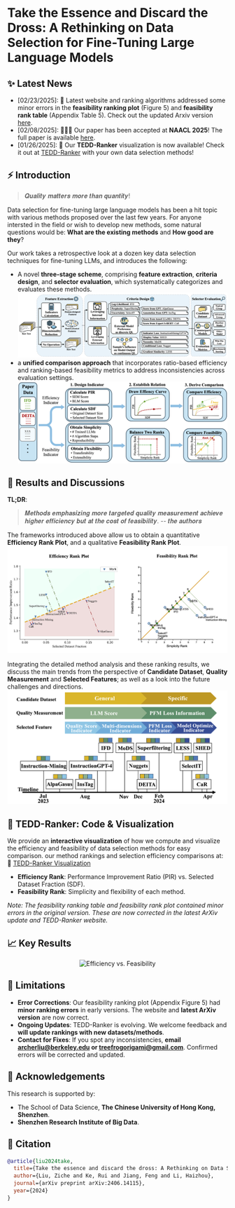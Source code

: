 # Take the Essence and Discard the Dross: A Rethinking on Data Selection for Fine-Tuning Large Language Models

## ✨ Latest News
- [02/23/2025]: 🔨 Latest website and ranking algorithms addressed some minor errors in the **feasibility ranking plot** (Figure 5) and **feasibility rank table** (Appendix Table 5). Check out the updated Arxiv version [here](https://arxiv.org/pdf/2406.14115).
- [02/08/2025]: 🎉🎉🎉 Our paper has been accepted at **NAACL 2025**! The full paper is available [here](https://arxiv.org/pdf/2406.14115).
- [01/26/2025]: 👋 Our **TEDD-Ranker** visualization is now available! Check it out at [TEDD-Ranker](https://zicheliu.com/TEDD-Ranker/) with your own data selection methods!


## ⚡ Introduction
> 𝑸𝒖𝒂𝒍𝒊𝒕𝒚 𝒎𝒂𝒕𝒕𝒆𝒓𝒔 𝒎𝒐𝒓𝒆 𝒕𝒉𝒂𝒏 𝒒𝒖𝒂𝒏𝒕𝒊𝒕𝒚! 

Data selection for fine-tuning large language models has been a hit topic with various methods proposed over the last few years. For anyone intersted in the field or wish to develop new methods, some natural questions would be: **What are the existing methods** and **How good are they**?

Our work takes a retrospective look at a dozen key data selection techniques for fine-tuning LLMs, and introduces the following:

- A novel **three-stage scheme**, comprising **feature extraction**, **criteria design**, and **selector evaluation**, which systematically categorizes and evaluates these methods.
![ThreeStageScheme](assets/20250205ThreeStageScheme.png)
- a **unified comparison approach** that incorporates ratio-based efficiency and ranking-based feasibility metrics to address inconsistencies across evaluation settings.
![ComparisonFlow](assets/20250207ComparisonMethod.png)


## 💭 Results and Discussions
**TL;DR**: 
> 𝑴𝒆𝒕𝒉𝒐𝒅𝒔 𝒆𝒎𝒑𝒉𝒂𝒔𝒊𝒛𝒊𝒏𝒈 𝒎𝒐𝒓𝒆 𝒕𝒂𝒓𝒈𝒆𝒕𝒆𝒅 𝒒𝒖𝒂𝒍𝒊𝒕𝒚 𝒎𝒆𝒂𝒔𝒖𝒓𝒆𝒎𝒆𝒏𝒕 𝒂𝒄𝒉𝒊𝒆𝒗𝒆 𝒉𝒊𝒈𝒉𝒆𝒓 𝒆𝒇𝒇𝒊𝒄𝒊𝒆𝒏𝒄𝒚 𝒃𝒖𝒕 𝒂𝒕 𝒕𝒉𝒆 𝒄𝒐𝒔𝒕 𝒐𝒇 𝒇𝒆𝒂𝒔𝒊𝒃𝒊𝒍𝒊𝒕𝒚.
> \-- 𝒕𝒉𝒆 𝒂𝒖𝒕𝒉𝒐𝒓𝒔

The frameworks introduced above allow us to obtain a quantitative **Efficiency Rank Plot**, and a qualitative **Feasibility Rank Plot**.
![TwoGraphs](assets/20250223combined.png)

Integrating the detailed method analysis and these ranking results, we discuss the main trends from the perspective of **Candidate Dataset**, **Quality Measurement** and **Selected Features**; as well as a look into the future challenges and directions.
![Trend](assets/20250208Trend_tall_new.png)


## 🔗 TEDD-Ranker: Code & Visualization
We provide an **interactive visualization** of how we compute and visualize the efficiency and feasibility of data selection methods for easy comparison.
our method rankings and selection efficiency comparisons at:
🔗 [TEDD-Ranker Visualization](https://zicheliu.com/TEDD-Ranker/)

- **Efficiency Rank**: Performance Improvement Ratio (PIR) vs. Selected Dataset Fraction (SDF).
- **Feasibility Rank**: Simplicity and flexibility of each method.

*Note: The feasibility ranking table and feasibility rank plot contained minor errors in the original version. These are now corrected in the latest ArXiv update and TEDD-Ranker website.*

## 📈 Key Results


<div align=center>
<img src="assets/efficiency_feasibility_ranking.png" width = "640" alt="Efficiency vs. Feasibility" align=center/>
</div>



## 🧐 Limitations

- **Error Corrections**: Our feasibility ranking plot (Appendix Figure 5) had **minor ranking errors** in early versions. The website and **latest ArXiv version** are now correct.
- **Ongoing Updates**: TEDD-Ranker is evolving. We welcome feedback and **will update rankings with new datasets/methods**.
- **Contact for Fixes**: If you spot any inconsistencies, **email archerliu@berkeley.edu or treefrogorigami@gmail.com**. Confirmed errors will be corrected and updated.

## 🤝 Acknowledgements
This research is supported by:
- The School of Data Science, **The Chinese University of Hong Kong, Shenzhen**.
- **Shenzhen Research Institute of Big Data**.

## 📜 Citation
```bibtex
@article{liu2024take,
  title={Take the essence and discard the dross: A Rethinking on Data Selection for Fine-Tuning Large Language Models},
  author={Liu, Ziche and Ke, Rui and Jiang, Feng and Li, Haizhou},
  journal={arXiv preprint arXiv:2406.14115},
  year={2024}
}
```
<!-- 
## ⭐ Star History
<a href="https://star-history.com/#tREeFrOGcoder/TEDD-Ranker&Date">
  <picture>
    <source media="(prefers-color-scheme: dark)" srcset="https://api.star-history.com/svg?repos=tREeFrOGcoder/TEDD-Ranker&type=Date&theme=dark" />
    <source media="(prefers-color-scheme: light)" srcset="https://api.star-history.com/svg?repos=tREeFrOGcoder/TEDD-Ranker&type=Date" />
    <img alt="Star History Chart" src="https://api.star-history.com/svg?repos=tREeFrOGcoder/TEDD-Ranker&type=Date" />
  </picture>
</a> -->

